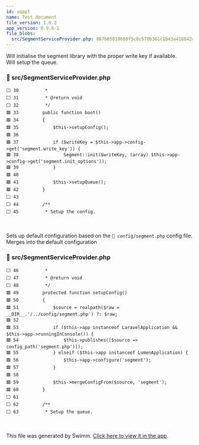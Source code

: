 ```yaml
---
id: uqppt
name: Test document
file_version: 1.0.2
app_version: 0.9.6-1
file_blobs:
  src/SegmentServiceProvider.php: 867b05010608f5c8c570b361c1b43a4188424c5e
---
```


Will initialise the segment library with the proper write key if available.  
Will setup the queue.
<!-- NOTE-swimm-snippet: the lines below link your snippet to Swimm -->
### 📄 src/SegmentServiceProvider.php
```hack
⬜ 30          *
⬜ 31          * @return void
⬜ 32          */
🟩 33         public function boot()
🟩 34         {
🟩 35             $this->setupConfig();
🟩 36     
🟩 37             if ($writeKey = $this->app->config->get('segment.write_key')) {
🟩 38                 Segment::init($writeKey, (array) $this->app->config->get('segment.init_options'));
🟩 39             }
🟩 40     
🟩 41             $this->setupQueue();
🟩 42         }
⬜ 43     
⬜ 44         /**
⬜ 45          * Setup the config.
```

<br/>

Sets up default configuration based on the `📄 config/segment.php` config file.  
Merges into the default configuration
<!-- NOTE-swimm-snippet: the lines below link your snippet to Swimm -->
### 📄 src/SegmentServiceProvider.php
```hack
⬜ 46          *
⬜ 47          * @return void
⬜ 48          */
🟩 49         protected function setupConfig()
🟩 50         {
🟩 51             $source = realpath($raw = __DIR__.'/../config/segment.php') ?: $raw;
🟩 52     
🟩 53             if ($this->app instanceof LaravelApplication && $this->app->runningInConsole()) {
🟩 54                 $this->publishes([$source => config_path('segment.php')]);
🟩 55             } elseif ($this->app instanceof LumenApplication) {
🟩 56                 $this->app->configure('segment');
🟩 57             }
🟩 58     
🟩 59             $this->mergeConfigFrom($source, 'segment');
🟩 60         }
⬜ 61     
⬜ 62         /**
⬜ 63          * Setup the queue.
```

<br/>

This file was generated by Swimm. [Click here to view it in the app](https://app.swimm.io/repos/Z2l0aHViJTNBJTNBU2VnbWVudCUzQSUzQU15UGl0Y2hCRQ==/docs/uqppt).